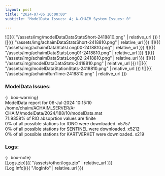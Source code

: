 ```yaml
---
layout: post
title: "2024-07-06 10:00:00"
subtitle: "ModelData Issues: 4; A-CHAIM System Issues: 0"

---
```


![]({{ "/assets/img/modelDataDataStatsShort-2418810.png" | relative_url }})
![]({{ "/assets/img/achaimDataStatsShort-2418810.png" | relative_url }})
![]({{ "/assets/img/achaimDataStatsLong00-2418810.png" | relative_url }})
![]({{ "/assets/img/achaimDataStatsLong01-2418810.png" | relative_url }})
![]({{ "/assets/img/achaimDataStatsLong02-2418810.png" | relative_url }})
![]({{ "/assets/img/modelDataDataStats-2418810.png" | relative_url }})
![]({{ "/assets/img/modelDataStationStats-2418810.png" | relative_url }})
![]({{ "/assets/img/achaimRunTime-2418810.png" | relative_url }})


### ModelData Issues:  
  
{: .box-warning}  
 ModelData report for 06-Jul-2024 10:15:10   
 /home/chaim/ACHAIM_SERVER/A-CHAIM/modelData/2024/188/10/modelData.mat   
 71.9358% of RIO absoprtion values are finite   
 0% of all possible stations for IONO were downloaded. x5757   
 0% of all possible stations for SENTINEL were downloaded. x5212   
 0% of all possible stations for KARTVERKET were downloaded. x219   
  


### Logs:  
  
{: .box-note}  
[Logs.zip]({{ "/assets/other/logs.zip" | relative_url }})  
[Log Info]({{ "/logInfo" | relative_url }})  
